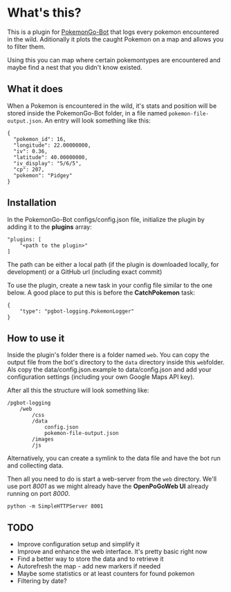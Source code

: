 # What's this?
This is a plugin for [PokemonGo-Bot](https://github.com/PokemonGoF/PokemonGo-Bot) that
logs every pokemon encountered in the wild. Aditionally it plots the caught Pokemon
on a map and allows you to filter them.

Using this you can map where certain pokemontypes are encountered and maybe find 
a nest that you didn't know existed.

## What it does

When a Pokemon is encountered in the wild, it's stats and position will be stored 
inside the PokemonGo-Bot folder, in a file named ``pokemon-file-output.json``. An
entry will look something like this:

    {
      "pokemon_id": 16, 
      "longitude": 22.00000000, 
      "iv": 0.36, 
      "latitude": 40.00000000, 
      "iv_display": "5/6/5", 
      "cp": 207, 
      "pokemon": "Pidgey"
    }

## Installation

In the PokemonGo-Bot configs/config.json file, initialize the plugin by adding 
it to the **plugins** array:

    "plugins: [
        "<path to the plugin>" 
    ]

The path can be either a local path (if the plugin is downloaded locally, for 
development) or a GitHub url (including exact commit)

To use the plugin, create a new task in your config file similar to the one below.
A good place to put this is before the **CatchPokemon** task:

    {
        "type": "pgbot-logging.PokemonLogger"
    }

## How to use it

Inside the plugin's folder there is a folder named ``web``. You can copy the output
file from the bot's directory to the ``data`` directory inside this ``web``folder.
Als copy the data/config.json.example to data/config.json and add your configuration
settings (including your own Google Maps API key).

After all this the structure will look something like:

    /pgbot-logging
        /web
            /css
            /data
                config.json
                pokemon-file-output.json
            /images
            /js

Alternatively, you can create a symlink to the data file and have the bot run 
and collecting data.

Then all you need to do is start a web-server from the ``web`` directory. We'll
use port *8001* as we might already have the **OpenPoGoWeb UI** already running on
port *8000*.

    python -m SimpleHTTPServer 8001

## TODO

+ Improve configuration setup and simplify it
+ Improve and enhance the web interface. It's pretty basic right now
+ Find a better way to store the data and to retrieve it
+ Autorefresh the map - add new markers if needed
+ Maybe some statistics or at least counters for found pokemon
+ Filtering by date?
